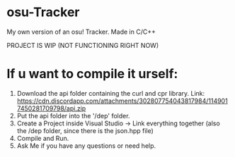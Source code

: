 # osu-Tracker
 My own version of an osu! Tracker.
 Made in C/C++

 PROJECT IS WIP (NOT FUNCTIONING RIGHT NOW)
 
# If u want to compile it urself: 
 1. Download the api folder containing the curl and cpr library.
    Link: https://cdn.discordapp.com/attachments/302807754043817984/1149017450281709798/api.zip
 2. Put the api folder into the '/dep' folder.
 3. Create a Project inside Visual Studio -> Link everything together (also the /dep folder, since there is the json.hpp file)
 4. Compile and Run.
 5. Ask Me if you have any questions or need help.
